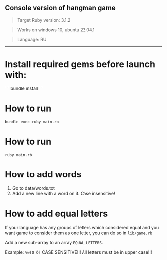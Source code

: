 Console version of hangman game
----------
>Target Ruby version: 3.1.2

>Works on windows 10, ubuntu 22.04.1

>Language: RU
----------


<h1>Install required gems before launch with:</h1>
```
bundle install
```

<h1>How to run</h1>

```
bundle exec ruby main.rb
```

<h1>How to run</h1>

```
ruby main.rb
```

<h1>How to add words</h1>

1) Go to data/words.txt
2) Add a new line with a word on it. Case insensitive!

<h1>How to add equal letters</h1>

If your language has any groups of letters which considered equal and you want
game to consider them as one letter, you can do so in `lib/game.rb`

Add a new sub-array to an array `EQUAL_LETTERS`.

Example: `%w[O Ö]`
CASE SENSITIVE!!! All letters must be in upper case!!!

